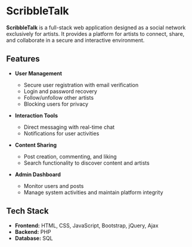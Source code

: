 # ScribbleTalk

**ScribbleTalk** is a full-stack web application designed as a social network exclusively for artists. It provides a platform for artists to connect, share, and collaborate in a secure and interactive environment.

## Features

- **User Management**
  - Secure user registration with email verification
  - Login and password recovery
  - Follow/unfollow other artists
  - Blocking users for privacy

- **Interaction Tools**
  - Direct messaging with real-time chat
  - Notifications for user activities

- **Content Sharing**
  - Post creation, commenting, and liking
  - Search functionality to discover content and artists

- **Admin Dashboard**
  - Monitor users and posts
  - Manage system activities and maintain platform integrity

## Tech Stack

- **Frontend:** HTML, CSS, JavaScript, Bootstrap, jQuery, Ajax  
- **Backend:** PHP  
- **Database:** SQL 
